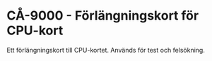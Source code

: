# CÅ-9000 - Förlängningskort för CPU-kort
Ett förlängningskort till CPU-kortet. Används för test och felsökning.